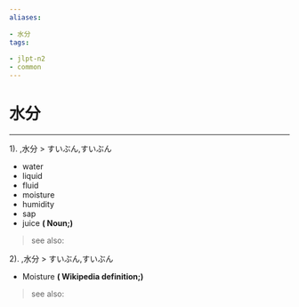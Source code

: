 ```yaml
---
aliases:
    
- 水分
tags:
    
- jlpt-n2
- common
---
```


# 水分
---
1).
,水分 > すいぶん,すいぶん

- water
- liquid
- fluid
- moisture
- humidity
- sap
- juice
**( Noun;)**
> see also: 
            
2).
,水分 > すいぶん,すいぶん

- Moisture
**( Wikipedia definition;)**
> see also: 
            